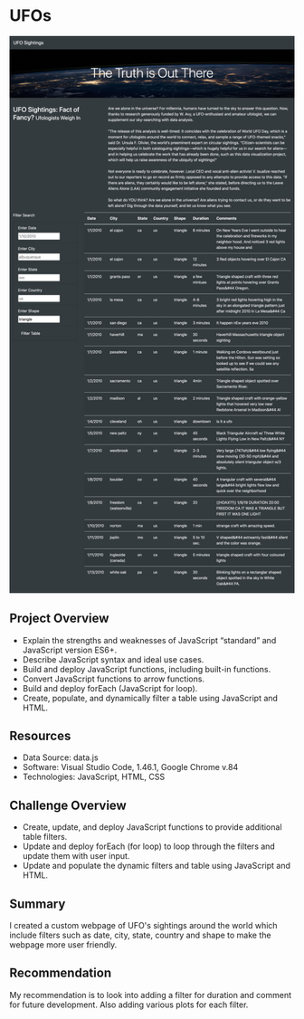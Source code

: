 # UFOs

![image](https://github.com/soijebor/UFOs/blob/master/static/images/5filters.png)

## Project Overview
  * Explain the strengths and weaknesses of JavaScript “standard” and JavaScript version ES6+. 
  * Describe JavaScript syntax and ideal use cases. 
  * Build and deploy JavaScript functions, including built-in functions. 
  * Convert JavaScript functions to arrow functions. 
  * Build and deploy forEach (JavaScript for loop). 
  * Create, populate, and dynamically filter a table using JavaScript and HTML.
  
## Resources
  * Data Source: data.js
  * Software: Visual Studio Code, 1.46.1, Google Chrome v.84
  * Technologies: JavaScript, HTML, CSS
  
## Challenge Overview
  * Create, update, and deploy JavaScript functions to provide additional table filters.
  * Update and deploy forEach (for loop) to loop through the filters and update them with user input.
  * Update and populate the dynamic filters and table using JavaScript and HTML.
  
## Summary
I created a custom webpage of UFO's sightings around the world which include filters such as date, city, state, country and shape to make the webpage more user friendly.

## Recommendation
My recommendation is  to look into adding a filter for duration and comment for future development. Also adding various plots for each filter.
